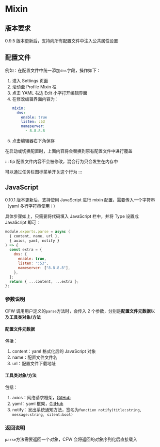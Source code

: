 # Mixin

## 版本要求

0.9.5 版本更新后，支持向所有配置文件中注入公共属性设置

## 配置文件

例如：在配置文件中统一添加`dns`字段，操作如下：

1. 进入 Settings 页面
2. 滚动至 Profile Mixin 栏
3. 点击 YAML 右边 Edit 小字打开编辑界面
4. 在修改编辑界面内容为：
   ```yaml
   mixin:
     dns:
       enable: true
       listen: :53
       nameserver:
         - 8.8.8.8
   ```
5. 点击编辑器右下角保存

在启动或切换配置时，上面内容将会替换到原有配置文件中进行覆盖

::: tip
配置文件内容不会被修改，混合行为只会发生在内存中

可以通过任务栏图标菜单开关这个行为
:::

## JavaScript

0.10.1 版本更新后，支持使用 JavaScript 进行 mixin 配置，需要传入一个字符串（yaml 多行字符串使用`｜`）

具体步骤如上，只需要将代码填入 JavaScript 栏中，并将 Type 设置成 JavaScript 即可：

```js
module.exports.parse = async (
  { content, name, url },
  { axios, yaml, notify }
) => {
  const extra = {
    dns: {
      enable: true,
      listen: ":53",
      nameserver: ["8.8.8.8"],
    },
  };
  return { ...content, ...extra };
};
```

### 参数说明

CFW 调用用户定义的`parse`方法时，会传入 2 个参数，分别是**配置文件元数据**以及**工具类对象/方法**

#### 配置文件元数据

包括：

1. content：yaml 格式化后的 JavaScript 对象
2. name：配置文件文件名
3. url：配置文件下载地址

#### 工具类对象/方法

包括：

1. axios：网络请求框架，[GitHub](https://github.com/axios/axios)
2. yaml：yaml 框架，[GitHub](https://github.com/eemeli/yaml)
3. notify：发出系统通知方法，签名为`function notify(title:string, message:string, silent:bool)`

### 返回说明

`parse`方法需要返回一个对象，CFW 会将返回的对象序列化后直接载入
